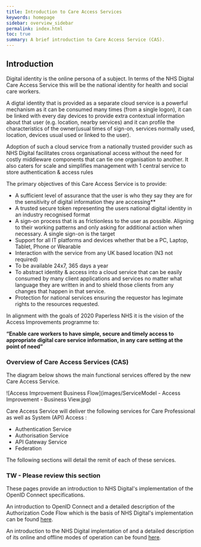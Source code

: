 ```yaml
---
title: Introduction to Care Access Services
keywords: homepage
sidebar: overview_sidebar
permalink: index.html
toc: true
summary: A brief introduction to Care Access Service (CAS).
---
```

## Introduction

Digital identity is the online persona of a subject. In terms of the NHS Digital Care Access Service this will be the national identity for health and social care workers. 

A digtal identity that is provided as a separate cloud service is a powerful mechanism as it can be consumed many times (from a single logon), it can be linked with every day devices to provide extra contextual information about that user (e.g. location, nearby services) and it can profile the characteristics of the owner(usual times of sign-on, services normally used, location, devices usual used or linked to the user).

Adoption of such a cloud service from a nationally trusted provider such as NHS Digital facilitates cross organisational access without the need for costly middleware components that can tie one organisation to another. It also caters for scale and simplifies management with 1 central service to store authentication & access rules 

The primary objectives of this Care Access Service is to provide:
* A sufficient level of assurance that the user is who they say they are for the sensitivity of digital information they are accessing**
* A trusted secure token representing the users national digital identity in an industry recognised format
* A sign-on process that is as frictionless to the user as possible. Aligning to their working patterns and only asking for additional action when necessary.  A single sign-on is the target
* Support for all IT platforms and devices whether that be a PC, Laptop, Tablet, Phone or Wearable
* Interaction with the service from any UK based location (N3 not required)
* To be available 24x7, 365 days a year 
* To abstract identity & access into a cloud service that can be easily consumed by many client applications and services no matter what language they are written in and to shield those clients from any changes that happen in that service.
* Protection for national services ensuring the requestor has legimate rights to the resources requested.

In alignment with the goals of 2020 Paperless NHS it is the vision of the Access Improvements programme to: 

**“Enable care workers to have simple, secure and timely access to appropriate digital care service information, in any care setting at the point of need”**

### Overview of Care Access Services (CAS)

<!-- This is a PNG image 
![PNG Image](images/Capture.PNG) -->

The diagram below shows the main functional services offered by the new Care Access Service.

![Access Improvement Business Flow](images/ServiceModel -  Access Improvement -  Business View.jpg)

Care Access Service will deliver the following services for Care Professional as well as System (API) Access :

* Authentication Service
* Authorisation Service
* API Gateway Service
* Federation

The following sections will detail the remit of each of these services.
<!-- One time Password
![One Time Password](images/OTP_OATH.PNG)

HMAC One time Password

![HMAC One Time Password](images/HOTP.PNG)

Push Notification Screen 1

![Push Notification Log in forgerock](images/PushNotification1.PNG)

Push Notification Screen 2

![Push Notification - touch ID for Forgerock](images/PushNotification2.PNG)

This is a -->




### TW - Please review this section

These pages provide an introduction to NHS Digital's implementation of the OpenID Connect specifications.

An introduction to OpenID Connect and a detailed description of the Authorization Code Flow which is the basis of 
NHS Digital's implementation can be found [here](explore_intro_to_oidc.html).

An introduction to the NHS Digital implentation of and a detailed description of its online and 
offline modes of operation can be found [here](develop_intro_to_nhs_impl.html).
